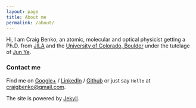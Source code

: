 ```yaml
---
layout: page
title: About me
permalink: /about/
---
```


Hi, I am Craig Benko, an atomic, molecular and optical physicist getting a Ph.D. from [JILA][jila]
and the [University of Colorado, Boulder][cu] under the tutelage of [Jun Ye][ye]. 

### Contact me

Find me on [Google+][google] / [LinkedIn][linkedin] / [Github][github] or just say `Hello` at 
[craigbenko@gmail.com](craigbenko@gmail.com).

The site is powered by [Jekyll][jekyll].

[cu]: http://colorado.edu
[jila]: http://jila.colorado.edu
[ye]: http://jilawww.colorado.edu/YeLabs/
[jekyll]: http://jekyllrb.com
[github]: https://github.com/c-benko
[google]: https://plus.google.com/+craigbenko
[linkedin]: https://www.linkedin.com/in/craigbenko
